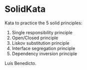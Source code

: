# SolidKata
Kata to practice the 5 solid principles:
1. Single responsibility principle
2. Open/Closed principle
3. Liskov substitution principle
4. Interface segregation principle
5. Dependency inversion principle

Luis Benedicto.
